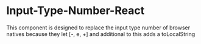 # Input-Type-Number-React
 This component is designed to replace the input type number of browser natives because they let [-, e, +]     and additional to this adds a toLocalString

